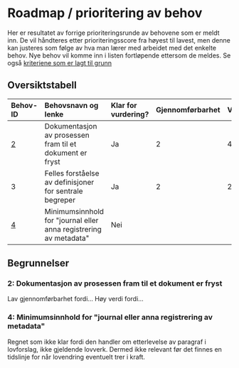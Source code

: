 # Roadmap / prioritering av behov

Her er resultatet av forrige prioriteringsrunde av behovene som er meldt inn. De vil håndteres etter prioriteringsscore fra høyest til lavest, men denne kan justeres som følge av hva man lærer med arbeidet med det enkelte behov. Nye behov vil komme inn i listen fortløpende ettersom de meldes. Se også [kriteriene som er lagt til grunn](kriterier.md)

## Oversiktstabell

|**Behov-ID**|**Behovsnavn og lenke**|**Klar for vurdering?**|**Gjennomførbarhet**|**Verdi**|**Hastegrad**|**Risiko**|**Prioriteringsscore**|**Over terskel?**|
| :- | :- | :- | :- | :- | :- | :- | :- | :- |
|[2](#2-dokumentasjon-av-prosessen-fram-til-et-dokument-er-fryst)|Dokumentasjon av prosessen fram til et dokument er fryst |Ja|2|4|3|3|28|Ja|
|3|Felles forståelse av definisjoner for sentrale begreper|Ja|2|2|2|4|20|Nei|
|[4](#4-minimumsinnhold-for-journal-eller-anna-registrering-av-metadata)|Minimumsinnhold for "journal eller anna registrering av metadata"|Nei|||0|Nei|


## Begrunnelser

### 2: Dokumentasjon av prosessen fram til et dokument er fryst

Lav gjennomførbarhet fordi...
Høy verdi fordi...

### 4: Minimumsinnhold for "journal eller anna registrering av metadata"

Regnet som ikke klar fordi den handler om etterlevelse av paragraf i lovforslag, ikke gjeldende lovverk. Dermed ikke relevant før det finnes en tidslinje for når lovendring eventuelt trer i kraft.